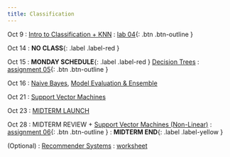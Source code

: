 ```yaml
---
title: Classification
---
```


Oct 9 
: [Intro to Classification + KNN](https://github.com/gallettilance/CS506-Fall2024/raw/main/lecture_12/12_Classification_KNN.pdf) 
  : [lab 04](../labs/lab4){: .btn .btn-outline }

Oct 14
: **NO CLASS**{: .label .label-red } 

Oct 15
: **MONDAY SCHEDULE**{: .label .label-red } [Decision Trees](https://github.com/gallettilance/CS506-Fall2024/raw/main/lecture_13/13_Decision_Trees.pdf) 
  : [assignment 05](#){: .btn .btn-outline } 

Oct 16 
: [Naive Bayes](https://github.com/gallettilance/CS506-Fall2024/raw/main/lecture_14/14_Naive_Bayes.pdf), [Model Evaluation & Ensemble](https://github.com/gallettilance/CS506-Fall2024/raw/main/lecture_14/14_Model_Evaluation_and_Ensemble_Methods.pdf) 

Oct 21
: [Support Vector Machines](https://github.com/gallettilance/CS506-Fall2024/raw/main/lecture_15/15_Support_Vector_Machines.pdf) 

Oct 23
: [MIDTERM LAUNCH](#)
 
Oct 28
: MIDTERM REVIEW + [Support Vector Machines (Non-Linear)](https://github.com/gallettilance/CS506-Fall2024/raw/main/lecture_16/16_Support_Vector_Machines.pdf)
  : [assignment 06](#){: .btn .btn-outline } 
    : **MIDTERM END**{: .label .label-yellow } 

(Optional)
: [Recommender Systems](https://github.com/gallettilance/CS506-Fall2024/raw/main/lecture_17/17_Recommender_Systems.pdf)
  : [worksheet](https://github.com/gallettilance/CS506-Fall2024/blob/main/lecture_17/worksheet_17.ipynb)
